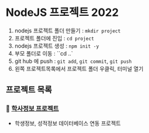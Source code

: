 # NodeJS 프로젝트 2022

1. nodejs 프로젝트 폴더 만들기 : `mkdir project`
2. 프로젝트 폴더에 진입 : `cd project`
3. nodejs 프로젝트 생성 : `npm init -y`
4. 부모 폴더로 이동 : ``cd ..`
5. git hub 에 push : `git add`, `git commit`, `git push`
6. 왼쪽 프로젝트목록에서 프로젝트 폴더 우클릭, 터미널 열기

## 프로젝트 목록

### :bear: [학사정보 프로젝트](https://github.com/callor/Biz_NodeJS_2022_10_505/tree/master/Node_06)

- 학생정보, 성적정보 데이터베이스 연동 프로젝트
